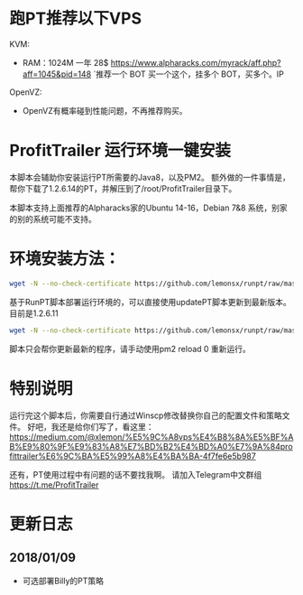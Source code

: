 # 跑PT推荐以下VPS
KVM:
- RAM：1024M 一年 28$ https://www.alpharacks.com/myrack/aff.php?aff=1045&pid=148
`推荐一个 BOT 买一个这个，挂多个 BOT，买多个。IP

OpenVZ:
- OpenVZ有概率碰到性能问题，不再推荐购买。

# ProfitTrailer 运行环境一键安装
本脚本会辅助你安装运行PT所需要的Java8，以及PM2。
额外做的一件事情是，帮你下载了1.2.6.14的PT，并解压到了/root/ProfitTrailer目录下。

本脚本支持上面推荐的Alpharacks家的Ubuntu 14-16，Debian 7&8 系统，别家的别的系统可能不支持。

# 环境安装方法：
```bash
wget -N --no-check-certificate https://github.com/lemonsx/runpt/raw/master/runpt.sh && bash runpt.sh
```

基于RunPT脚本部署运行环境的，可以直接使用updatePT脚本更新到最新版本。目前是1.2.6.11
```bash
wget -N --no-check-certificate https://github.com/lemonsx/runpt/raw/master/updatept.sh && bash updatept.sh
```
脚本只会帮你更新最新的程序，请手动使用pm2 reload 0 重新运行。
# 特别说明
运行完这个脚本后，你需要自行通过Winscp修改替换你自己的配置文件和策略文件。
好吧，我还是给你们写了，看这里：https://medium.com/@xlemon/%E5%9C%A8vps%E4%B8%8A%E5%BF%AB%E9%80%9F%E9%83%A8%E7%BD%B2%E4%BD%A0%E7%9A%84profittrailer%E6%9C%BA%E5%99%A8%E4%BA%BA-4f7fe6e5b987

还有，PT使用过程中有问题的话不要找我啊。
请加入Telegram中文群组 https://t.me/ProfitTrailer

# 更新日志
## 2018/01/09
- 可选部署Billy的PT策略